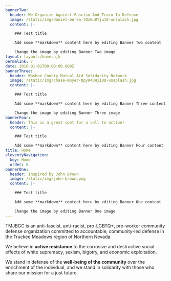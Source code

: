 ```yaml
---
bannerTwo:
  header: We Organize Against Fascism And Train In Defense
  image: /static/img/daniel-burka-tOz0u8Yju10-unsplash.jpg
  content: |-

    ### Test title

    Add some **markdown** content here by editing Banner Two content

    Change the image by editing Banner Two image
layout: layouts/home.njk
permalink: /
date: 2016-01-01T00:00:00.000Z
bannerThree:
  header: Washoe County Mutual Aid Solidarity Network
  image: /static/img/chase-moyer-NpyR4UHjIDQ-unsplash.jpg
  content: |-

    ### Test title

    Add some **markdown** content here by editing Banner Three content

    Change the image by editing Banner Three image
bannerFour:
  header: This is a great spot for a call to action!
  content: |-

    ### Test title

    Add some **markdown** content here by editing Banner Four content
title: Home
eleventyNavigation:
  key: Home
  order: 0
bannerOne:
  header: Inspired by John Brown
  image: /static/img/john-brown.png
  content: |-

    ### Test title

    Add some **markdown** content here by editing Banner One content

    Change the image by editing Banner One image
---
```

TMJBGC is an anti-fascist, anti-racist, pro-LGBTQ+, pro-worker community defense organization committed to accountable, community-led defense in the Truckee Meadows region of Northern Nevada.

We believe in **active resistance** to the corrosive and destructive social effects of white supremacy, sexism, bigotry, and economic exploitation.

We stand in defense of the **well-being of the community** over the enrichment of the individual, and we stand in solidarity with those who share our mission for a just future.